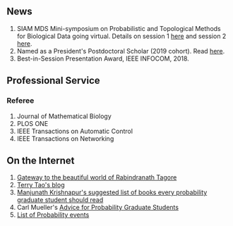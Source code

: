## News
1. SIAM MDS Mini-symposium on Probabilistic and Topological Methods for Biological Data going virtual. Details on session 1 [here](https://wasiur.github.io/MDS2020MS10/README.md) and session 2 [here](https://wasiur.github.io/MDS2020MS10/READMDE.md).
1. Named as a President's Postdoctoral Scholar (2019 cohort). Read [here](https://research.osu.edu/ppsp/ppsp-participants/).
2. Best-in-Session Presentation Award, IEEE INFOCOM, 2018. 

## Professional Service
### Referee
1. Journal of Mathematical Biology
2. PLOS ONE
3. IEEE Transactions on Automatic Control 
4. IEEE Transactions on Networking


## On the Internet
1. [Gateway to the beautiful world of Rabindranath Tagore](http://www.tagoreweb.in)
2. [Terry Tao's blog](https://terrytao.wordpress.com)
3. [Manjunath Krishnapur's suggested list of books every probability graduate student should read](http://math.iisc.ernet.in/~manju/suggestedreading.html)
4. Carl Mueller's [Advice for Probability Graduate Students](https://web.math.rochester.edu/people/faculty/cmlr/advice.md)
5. [List of Probability events](http://www.math.columbia.edu/department/probability/seminar/upcoming_new.html)
